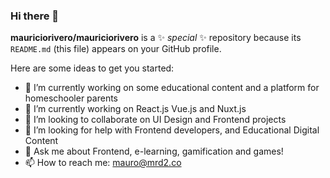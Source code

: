 ### Hi there 👋


**mauriciorivero/mauriciorivero** is a ✨ _special_ ✨ repository because its `README.md` (this file) appears on your GitHub profile.

Here are some ideas to get you started:

- 🔭 I’m currently working on some educational content and a platform for homeschooler parents
- 🌱 I’m currently working on React.js Vue.js and Nuxt.js
- 👯 I’m looking to collaborate on UI Design and Frontend projects
- 🤔 I’m looking for help with Frontend developers, and Educational Digital Content
- 💬 Ask me about Frontend, e-learning, gamification and games!
- 📫 How to reach me: mauro@mrd2.co
<!--- ⚡ Fun fact: ...
-->
